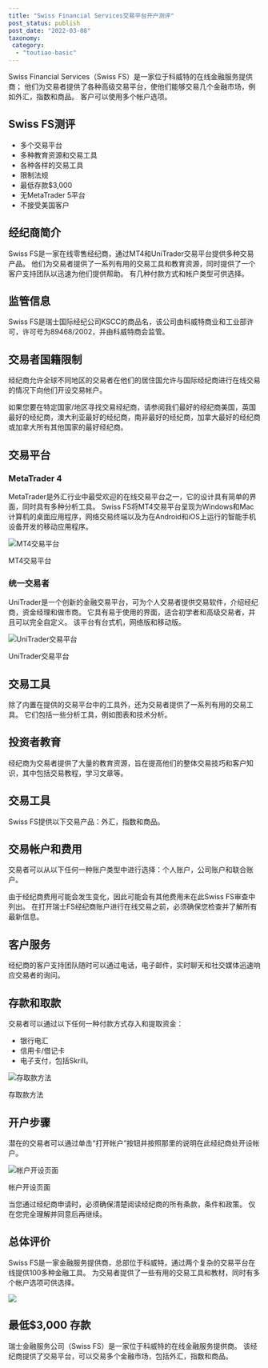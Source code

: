 ```yaml
---
title: "Swiss Financial Services交易平台开户测评"
post_status: publish
post_date: "2022-03-08"
taxonomy:
 category: 
  - "toutiao-basic"
---
```


Swiss Financial Services（Swiss FS）是一家位于科威特的在线金融服务提供商； 他们为交易者提供了各种高级交易平台，使他们能够交易几个金融市场，例如外汇，指数和商品。 客户可以使用多个帐户选项。

## Swiss FS测评
- 多个交易平台
- 多种教育资源和交易工具
- 各种各样的交易工具
- 限制法规
- 最低存款$3,000
- 无MetaTrader 5平台
- 不接受美国客户


## 经纪商简介

Swiss FS是一家在线零售经纪商，通过MT4和UniTrader交易平台提供多种交易产品。 他们为交易者提供了一系列有用的交易工具和教育资源，同时提供了一个客户支持团队以迅速为他们提供帮助。 有几种付款方式和帐户类型可供选择。

## 监管信息

Swiss FS是瑞士国际经纪公司KSCC的商品名，该公司由科威特商业和工业部许可，许可号为89468/2002，并由科威特商会监管。

## 交易者国籍限制

经纪商允许全球不同地区的交易者在他们的居住国允许与国际经纪商进行在线交易的情况下向他们开设交易帐户。

如果您要在特定国家/地区寻找交易经纪商，请参阅我们最好的经纪商美国，英国最好的经纪商，澳大利亚最好的经纪商，南非最好的经纪商，加拿大最好的经纪商或加拿大所有其他国家的最好经纪商。

## 交易平台

### MetaTrader 4

MetaTrader是外汇行业中最受欢迎的在线交易平台之一，它的设计具有简单的界面，同时具有多种分析工具。 Swiss FS将MT4交易平台呈现为Windows和Mac计算机的桌面应用程序，网络交易终端以及为在Android和iOS上运行的智能手机设备开发的移动应用程序。

![MT4交易平台](https://cdn.fendou.la/funstoutiao/2020/11/Swiss-FS-Review-MT4-Trading-Platform.jpg "MT4交易平台")

MT4交易平台

### 统一交易者

UniTrader是一个创新的金融交易平台，可为个人交易者提供交易软件，介绍经纪商，资金经理和做市商。 它具有易于使用的界面，适合初学者和高级交易者，并且可以完全自定义。 该平台有台式机，网络版和移动版。

![UniTrader交易平台](https://cdn.fendou.la/funstoutiao/2020/11/Swiss-FS-Review-UniTrader-Trading-Platform.jpg "UniTrader交易平台")

UniTrader交易平台

## 交易工具

除了内置在提供的交易平台中的工具外，还为交易者提供了一系列有用的交易工具。 它们包括一些分析工具，例如图表和技术分析。

## 投资者教育

经纪商为交易者提供了大量的教育资源，旨在提高他们的整体交易技巧和客户知识，其中包括交易教程，学习文章等。

## 交易工具

Swiss FS提供以下交易产品：外汇，指数和商品。

## 交易帐户和费用

交易者可以从以下任何一种账户类型中进行选择：个人账户，公司账户和联合账户。

由于经纪商费用可能会发生变化，因此可能会有其他费用未在此Swiss FS审查中列出。 在打开瑞士FS经纪商账户进行在线交易之前，必须确保您检查并了解所有最新信息。

## 客户服务

经纪商的客户支持团队随时可以通过电话，电子邮件，实时聊天和社交媒体迅速响应交易者的询问。

## 存款和取款

交易者可以通过以下任何一种付款方式存入和提取资金：
- 银行电汇
- 信用卡/借记卡
- 电子支付，包括Skrill。

![存取款方法](https://cdn.fendou.la/funstoutiao/2020/11/Swiss-FS-Review-Deposit-and-Withdrawal-Methods-1024x150.jpg "存取款方法")

存取款方法

## 开户步骤

潜在的交易者可以通过单击“打开帐户”按钮并按照那里的说明在此经纪商处开设帐户。

![帐户开设页面](https://cdn.fendou.la/funstoutiao/2020/11/Swiss-FS-Review-Account-Opening-Page.jpg "帐户开设页面")

帐户开设页面

当您通过经纪商申请时，必须确保清楚阅读经纪商的所有条款，条件和政策。 仅在您完全理解并同意后再继续。

## 总体评价

Swiss FS是一家金融服务提供商，总部位于科威特，通过两个复杂的交易平台在线提供100多种金融工具。 为交易者提供了一些有用的交易工具和教材，同时有多个帐户选项可供选择。

![](https://cdn.fendou.la/funstoutiao/2020/11/Swiss-FS-Logo.png)

## 最低$3,000 存款

瑞士金融服务公司（Swiss FS）是一家位于科威特的在线金融服务提供商。 该经纪商提供了交易平台，可以交易多个金融市场，包括外汇，指数和商品。
